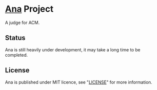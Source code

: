 # [Ana](https://gitlab.com/hr567/Ana) Project

A judge for ACM.


## Status

Ana is still heavily under development,
it may take a long time to be completed.


## License

Ana is published under MIT licence,
see "[LICENSE](LICENSE)" for more information.
